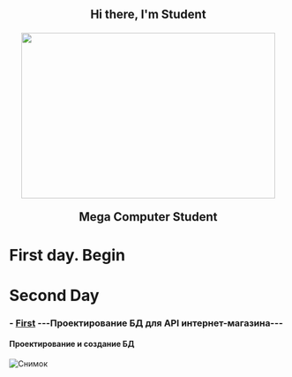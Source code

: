 <div align="center">
<h2 align="center">Hi there, I'm Student
  <p align="center">
    <img width="460" height="300" src="https://tenor.com/bzWxm.gif">
  </p>
<p> Mega Computer Student</p></a>
</div>

# First day. Begin

# Second Day
  ### - [First](https://github.com/ValentinPisarevskiy/Practice/blob/main/ShopDBApi.sql) ---Проектирование БД для API интернет-магазина--- <br> 
  #### Проектирование и создание БД
  ![Снимок](https://user-images.githubusercontent.com/126852668/222654017-008deded-8b76-4ae7-8b79-e3fbf3879f8f.PNG)

